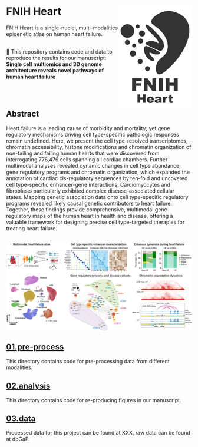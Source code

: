 # FNIH Heart <img src="./images/FNIH_heart_mono.png" align="right" width="200"/>
FNIH Heart is a single-nuclei, multi-modalities epigenetic atlas on human heart failure.
<br/><br/>

🍷 This repository contains code and data to reproduce the results for our manuscript: **Single cell multiomics and 3D genome architecture reveals novel pathways of human heart failure**
<br/><br/>
<br/><br/>

## Abstract
Heart failure is a leading cause of morbidity and mortality; yet gene regulatory mechanisms driving cell type-specific pathologic responses remain undefined. Here, we present the cell type-resolved transcriptomes, chromatin accessibility, histone modifications and chromatin organization of non-failing and failing human hearts that were discovered from interrogating 776,479 cells spanning all cardiac chambers. Further multimodal analyses revealed dynamic changes in cell type abundance, gene regulatory programs and chromatin organization, which expanded the annotation of cardiac cis-regulatory sequences by ten-fold and uncovered cell type-specific enhancer-gene interactions. Cardiomyocytes and fibroblasts particularly exhibited complex disease-associated cellular states. Mapping genetic association data onto cell type-specific regulatory programs revealed likely causal genetic contributors to heart failure. Together, these findings provide comprehensive, multimodal gene regulatory maps of the human heart in health and disease, offering a valuable framework for designing precise cell type-targeted therapies for treating heart failure.
<br/><br/>

![DHC_abstract](./images/Graphic_abstract.png)


## [01.pre-process](https://github.com/Xieeeee/FNIH_Heart/tree/main/01.pre-process)
This directory contains code for pre-processing data from different modalities. 

## [02.analysis](https://github.com/Xieeeee/FNIH_Heart/tree/main/02.analysis)
This directory contains code for re-producing figures in our manuscript. 

## [03.data](https://github.com/Xieeeee/FNIH_Heart/tree/main/03.data)
Processed data for this project can be found at XXX, raw data can be found at dbGaP.
